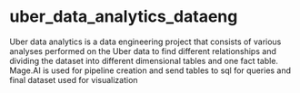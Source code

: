 # uber_data_analytics_dataeng
Uber data analytics is a data engineering project that consists of various analyses performed on the Uber data to find different relationships and dividing the dataset into different dimensional tables and one fact table. Mage.AI is used for pipeline creation and send tables to sql for queries and final dataset used for visualization
